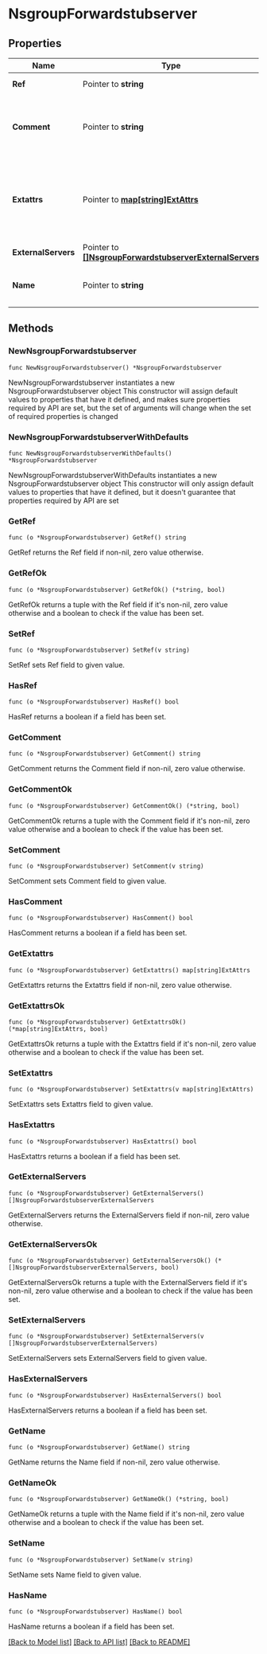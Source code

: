 # NsgroupForwardstubserver

## Properties

Name | Type | Description | Notes
------------ | ------------- | ------------- | -------------
**Ref** | Pointer to **string** | The reference to the object. | [optional] 
**Comment** | Pointer to **string** | Comment for the Forward Stub Server Name Server Group; maximum 256 characters. | [optional] 
**Extattrs** | Pointer to [**map[string]ExtAttrs**](ExtAttrs.md) | Extensible attributes associated with the object. For valid values for extensible attributes, see {extattrs:values}. | [optional] 
**ExternalServers** | Pointer to [**[]NsgroupForwardstubserverExternalServers**](NsgroupForwardstubserverExternalServers.md) | The list of external servers. | [optional] 
**Name** | Pointer to **string** | The name of this Forward Stub Server Name Server Group. | [optional] 

## Methods

### NewNsgroupForwardstubserver

`func NewNsgroupForwardstubserver() *NsgroupForwardstubserver`

NewNsgroupForwardstubserver instantiates a new NsgroupForwardstubserver object
This constructor will assign default values to properties that have it defined,
and makes sure properties required by API are set, but the set of arguments
will change when the set of required properties is changed

### NewNsgroupForwardstubserverWithDefaults

`func NewNsgroupForwardstubserverWithDefaults() *NsgroupForwardstubserver`

NewNsgroupForwardstubserverWithDefaults instantiates a new NsgroupForwardstubserver object
This constructor will only assign default values to properties that have it defined,
but it doesn't guarantee that properties required by API are set

### GetRef

`func (o *NsgroupForwardstubserver) GetRef() string`

GetRef returns the Ref field if non-nil, zero value otherwise.

### GetRefOk

`func (o *NsgroupForwardstubserver) GetRefOk() (*string, bool)`

GetRefOk returns a tuple with the Ref field if it's non-nil, zero value otherwise
and a boolean to check if the value has been set.

### SetRef

`func (o *NsgroupForwardstubserver) SetRef(v string)`

SetRef sets Ref field to given value.

### HasRef

`func (o *NsgroupForwardstubserver) HasRef() bool`

HasRef returns a boolean if a field has been set.

### GetComment

`func (o *NsgroupForwardstubserver) GetComment() string`

GetComment returns the Comment field if non-nil, zero value otherwise.

### GetCommentOk

`func (o *NsgroupForwardstubserver) GetCommentOk() (*string, bool)`

GetCommentOk returns a tuple with the Comment field if it's non-nil, zero value otherwise
and a boolean to check if the value has been set.

### SetComment

`func (o *NsgroupForwardstubserver) SetComment(v string)`

SetComment sets Comment field to given value.

### HasComment

`func (o *NsgroupForwardstubserver) HasComment() bool`

HasComment returns a boolean if a field has been set.

### GetExtattrs

`func (o *NsgroupForwardstubserver) GetExtattrs() map[string]ExtAttrs`

GetExtattrs returns the Extattrs field if non-nil, zero value otherwise.

### GetExtattrsOk

`func (o *NsgroupForwardstubserver) GetExtattrsOk() (*map[string]ExtAttrs, bool)`

GetExtattrsOk returns a tuple with the Extattrs field if it's non-nil, zero value otherwise
and a boolean to check if the value has been set.

### SetExtattrs

`func (o *NsgroupForwardstubserver) SetExtattrs(v map[string]ExtAttrs)`

SetExtattrs sets Extattrs field to given value.

### HasExtattrs

`func (o *NsgroupForwardstubserver) HasExtattrs() bool`

HasExtattrs returns a boolean if a field has been set.

### GetExternalServers

`func (o *NsgroupForwardstubserver) GetExternalServers() []NsgroupForwardstubserverExternalServers`

GetExternalServers returns the ExternalServers field if non-nil, zero value otherwise.

### GetExternalServersOk

`func (o *NsgroupForwardstubserver) GetExternalServersOk() (*[]NsgroupForwardstubserverExternalServers, bool)`

GetExternalServersOk returns a tuple with the ExternalServers field if it's non-nil, zero value otherwise
and a boolean to check if the value has been set.

### SetExternalServers

`func (o *NsgroupForwardstubserver) SetExternalServers(v []NsgroupForwardstubserverExternalServers)`

SetExternalServers sets ExternalServers field to given value.

### HasExternalServers

`func (o *NsgroupForwardstubserver) HasExternalServers() bool`

HasExternalServers returns a boolean if a field has been set.

### GetName

`func (o *NsgroupForwardstubserver) GetName() string`

GetName returns the Name field if non-nil, zero value otherwise.

### GetNameOk

`func (o *NsgroupForwardstubserver) GetNameOk() (*string, bool)`

GetNameOk returns a tuple with the Name field if it's non-nil, zero value otherwise
and a boolean to check if the value has been set.

### SetName

`func (o *NsgroupForwardstubserver) SetName(v string)`

SetName sets Name field to given value.

### HasName

`func (o *NsgroupForwardstubserver) HasName() bool`

HasName returns a boolean if a field has been set.


[[Back to Model list]](../README.md#documentation-for-models) [[Back to API list]](../README.md#documentation-for-api-endpoints) [[Back to README]](../README.md)


